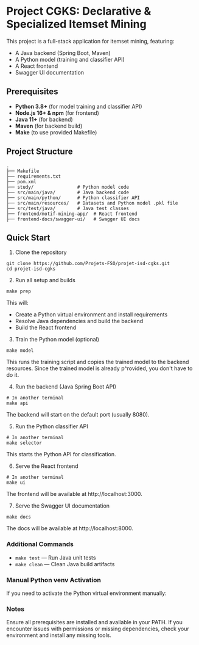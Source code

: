 # Project CGKS: Declarative & Specialized Itemset Mining

This project is a full-stack application for itemset mining, featuring:
- A Java backend (Spring Boot, Maven)
- A Python model (training and classifier API)
- A React frontend
- Swagger UI documentation

## Prerequisites

- **Python 3.8+** (for model training and classifier API)
- **Node.js 16+ & npm** (for frontend)
- **Java 11+** (for backend)
- **Maven** (for backend build)
- **Make** (to use provided Makefile)

## Project Structure

```
.
├── Makefile
├── requirements.txt
├── pom.xml
├── study/                # Python model code
├── src/main/java/        # Java backend code
├── src/main/python/      # Python classifier API
├── src/main/resources/   # Datasets and Python model .pkl file
├── src/test/java/        # Java test classes
├── frontend/motif-mining-app/  # React frontend
├── frontend-docs/swagger-ui/   # Swagger UI docs
````

## Quick Start

1. Clone the repository
```
git clone https://github.com/Projets-FSO/projet-isd-cgks.git
cd projet-isd-cgks
```


2. Run all setup and builds
```
make prep
```

This will:

- Create a Python virtual environment and install requirements
- Resolve Java dependencies and build the backend
- Build the React frontend

3. Train the Python model (optional)
```
make model
```
This runs the training script and copies the trained model to the backend resources. Since the trained model is already p^rovided, you don't have to do it.

4. Run the backend (Java Spring Boot API)
```
# In another terminal
make api
```
The backend will start on the default port (usually 8080).

5. Run the Python classifier API
```
# In another terminal
make selector
```
This starts the Python API for classification.

6. Serve the React frontend
```
# In another terminal
make ui
```
The frontend will be available at http://localhost:3000.

7. Serve the Swagger UI documentation
```
make docs
```
The docs will be available at http://localhost:8000.


### Additional Commands
- `make test` — Run Java unit tests
- `make clean` — Clean Java build artifacts

### Manual Python venv Activation
If you need to activate the Python virtual environment manually:

### Notes
Ensure all prerequisites are installed and available in your PATH.
If you encounter issues with permissions or missing dependencies, check your environment and install any missing tools.
